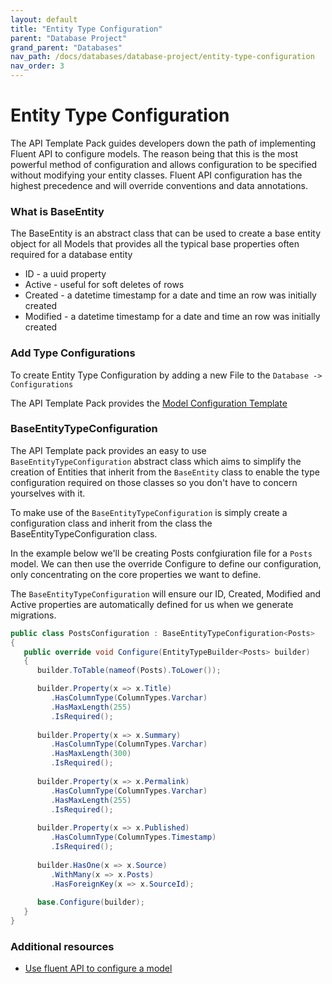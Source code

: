```yaml
---
layout: default
title: "Entity Type Configuration"
parent: "Database Project"
grand_parent: "Databases"
nav_path: /docs/databases/database-project/entity-type-configuration
nav_order: 3
---
```


# Entity Type Configuration

The API Template Pack guides developers down the path of implementing Fluent API to configure models. The reason being that this is the  most powerful method of configuration and allows configuration to be specified without modifying your entity classes. Fluent API configuration has the highest precedence and will override conventions and data annotations.

### What is BaseEntity

The BaseEntity is an abstract class that can be used to create a base entity object for all Models that provides all the typical base properties often required for a database entity

* ID - a uuid property
* Active - useful for soft deletes of rows
* Created - a datetime timestamp for a date and time an row was initially created
* Modified - a datetime timestamp for a date and time an row was initially created

### Add Type Configurations

To create Entity Type Configuration by adding a new File to the `Database -> Configurations` 

The API Template Pack provides the [Model Configuration Template](../../start/model-configuration)

###  BaseEntityTypeConfiguration<TEntity>

The API Template pack provides an easy to use `BaseEntityTypeConfiguration` abstract class which aims to simplify the creation of Entities that inherit from the `BaseEntity` class to enable the type configuration required on those classes so you don't have to concern yourselves with it.

To make use of the `BaseEntityTypeConfiguration` is simply create a configuration class and inherit from the class the BaseEntityTypeConfiguration class.  

In the example below we'll be creating  Posts confgiuration file for a `Posts` model. We can then use the override Configure to define our configuration, only concentrating on the core properties we want to define.

The `BaseEntityTypeConfiguration` will ensure our ID, Created, Modified and Active properties are automatically defined for us when we generate migrations.


```csharp
public class PostsConfiguration : BaseEntityTypeConfiguration<Posts>
{
   public override void Configure(EntityTypeBuilder<Posts> builder)
   {
      builder.ToTable(nameof(Posts).ToLower());

      builder.Property(x => x.Title)
         .HasColumnType(ColumnTypes.Varchar)
         .HasMaxLength(255)
         .IsRequired();
      
      builder.Property(x => x.Summary)
         .HasColumnType(ColumnTypes.Varchar)
         .HasMaxLength(300)
         .IsRequired();
      
      builder.Property(x => x.Permalink)
         .HasColumnType(ColumnTypes.Varchar)
         .HasMaxLength(255)
         .IsRequired();
      
      builder.Property(x => x.Published)
         .HasColumnType(ColumnTypes.Timestamp)
         .IsRequired();
    
      builder.HasOne(x => x.Source)
         .WithMany(x => x.Posts)
         .HasForeignKey(x => x.SourceId);
      
      base.Configure(builder);
   }
}
```


### Additional resources

* [Use fluent API to configure a model](https://learn.microsoft.com/en-us/ef/core/modeling/#use-fluent-api-to-configure-a-model)
